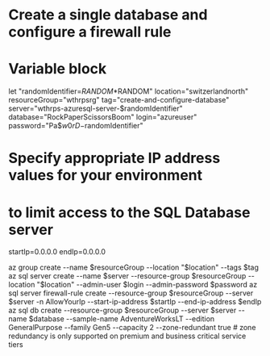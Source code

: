 # Create a single database and configure a firewall rule
# Variable block
let "randomIdentifier=$RANDOM*$RANDOM"
location="switzerlandnorth"
resourceGroup="wthrpsrg"
tag="create-and-configure-database"
server="wthrps-azuresql-server-$randomIdentifier"
database="RockPaperScissorsBoom"
login="azureuser"
password="Pa$$w0rD-$randomIdentifier"
# Specify appropriate IP address values for your environment
# to limit access to the SQL Database server
startIp=0.0.0.0
endIp=0.0.0.0

az group create --name $resourceGroup --location "$location" --tags $tag
az sql server create --name $server --resource-group $resourceGroup --location "$location" --admin-user $login --admin-password $password
az sql server firewall-rule create --resource-group $resourceGroup --server $server -n AllowYourIp --start-ip-address $startIp --end-ip-address $endIp
az sql db create --resource-group $resourceGroup --server $server --name $database --sample-name AdventureWorksLT --edition GeneralPurpose --family Gen5 --capacity 2 --zone-redundant true # zone redundancy is only supported on premium and business critical service tiers

